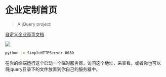 # 企业定制首页

> A jQuery project

[自定义企业首页文档](https://yq.aliyun.com/articles/71162?spm=5176.8091938.0.0.LLs5na)

![](https://gw.alicdn.com/tps/TB1T.XwPVXXXXX7XpXXXXXXXXXX-720-1280.jpg)

``` bash
python -m SimpleHTTPServer 8089
```

在你的终端运行这个启动一个临时服务器，访问这个地址，来查看。或者你也可以将jquery目录下的文件放置到你自己的服务器中。
